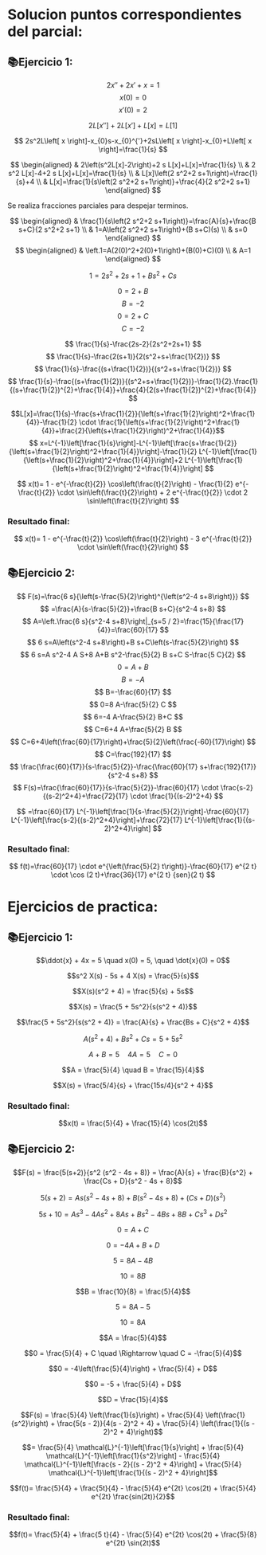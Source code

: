 # Solucion puntos correspondientes del parcial:
## 📚Ejercicio 1: 
$$ 2x''+2x'+x=1$$ $$x(0)=0$$ $$x'(0)=2 $$

$$ 2L\left[ x'' \right]+2L\left[ x' \right]+L\left[ x \right]=L\left[ 1 \right] $$

$$ 2s^2L\left[ x \right]-x_{0}s-x_{0}^{'}+2sL\left[ x \right]-x_{0}+L\left[ x \right]=\frac{1}{s} $$


$$
\begin{aligned}
& 2\left(s^2L[x]-2\right)+2 s L[x]+L[x]=\frac{1}{s} \\
& 2 s^2 L[x]-4+2 s L[x]+L[x]=\frac{1}{s} \\
& L[x]\left(2 s^2+2 s+1\right)=\frac{1}{s}+4 \\
& L[x]=\frac{1}{s\left(2 s^2+2 s+1\right)}+\frac{4}{2 s^2+2 s+1}
\end{aligned}
$$

Se realiza fracciones parciales para despejar terminos.

$$
\begin{aligned}
& \frac{1}{s\left(2 s^2+2 s+1\right)}=\frac{A}{s}+\frac{B s+C}{2 s^2+2 s+1} \\
& 1=A\left(2 s^2+2 s+1\right)+(B s+C)(s) \\
& s=0
\end{aligned}
$$
$$
\begin{aligned}
& \left.1=A(2(0)^2+2(0)+1\right)+(B(0)+C)(0) \\
& A=1 
\end{aligned}
$$

$$ 1=2s^2+2s+1+Bs^2+Cs $$

$$ 0=2+B $$
$$ B=-2 $$
$$ 0=2+C $$
$$ C=-2 $$

$$ \frac{1}{s}-\frac{2s-2}{2s^2+2s+1} $$
$$ \frac{1}{s}-\frac{2(s+1)}{2(s^2+s+\frac{1}{2})} $$
$$ \frac{1}{s}-\frac{(s+\frac{1}{2})}{(s^2+s+\frac{1}{2})} $$
$$ \frac{1}{s}-\frac{(s+\frac{1}{2})}{(s^2+s+\frac{1}{2})}-\frac{1}{2}.\frac{1}{(s+\frac{1}{2})^{2}+\frac{1}{4}}+\frac{4}{2(s+\frac{1}{2})^{2}+\frac{1}{4}} $$


$$L[x]=\frac{1}{s}-\frac{s+\frac{1}{2}}{\left(s+\frac{1}{2}\right)^2+\frac{1}{4}}-\frac{1}{2} \cdot \frac{1}{\left(s+\frac{1}{2}\right)^2+\frac{1}{4}}+\frac{2}{\left(s+\frac{1}{2}\right)^2+\frac{1}{4}}$$
$$ x=L^{-1}\left[\frac{1}{s}\right]-L^{-1}\left[\frac{s+\frac{1}{2}}{\left(s+\frac{1}{2}\right)^2+\frac{1}{4}}\right]-\frac{1}{2} L^{-1}\left[\frac{1}{\left(s+\frac{1}{2}\right)^2+\frac{1}{4}}\right]+2 L^{-1}\left[\frac{1}{\left(s+\frac{1}{2}\right)^2+\frac{1}{4}}\right] $$

$$
x(t)= 1 - e^{-\frac{t}{2}} \cos\left(\frac{t}{2}\right) - \frac{1}{2} e^{-\frac{t}{2}} \cdot \sin\left(\frac{t}{2}\right) + 2 e^{-\frac{t}{2}} \cdot 2 \sin\left(\frac{t}{2}\right)
$$
### Resultado final:
$$
x(t)= 1 - e^{-\frac{t}{2}} \cos\left(\frac{t}{2}\right) - 3 e^{-\frac{t}{2}} \cdot \sin\left(\frac{t}{2}\right)
$$

## 📚Ejercicio 2: 

$$ F(s)=\frac{6 s}{\left(s-\frac{5}{2}\right)^{\left(s^2-4 s+8\right)}} $$
$$ =\frac{A}{s-\frac{5}{2}}+\frac{B s+C}{s^2-4 s+8} $$
$$ A=\left.\frac{6 s}{s^2-4 s+8}\right|_{s=5 / 2}=\frac{15}{\frac{17}{4}}=\frac{60}{17} $$
$$ 6 s=A\left(s^2-4 s+8\right)+B s+C\left(s-\frac{5}{2}\right) $$
$$ 6 s=A s^2-4 A S+8 A+B s^2-\frac{5}{2} B s+C S-\frac{5 C}{2} $$
$$ 0=A+B $$
$$ B=-A $$
$$ B=-\frac{60}{17} $$
$$ 0=8 A-\frac{5}{2} C $$
$$ 6=-4 A-\frac{5}{2} B+C $$
$$ C=6+4 A+\frac{5}{2} B $$
$$ C=6+4\left(\frac{60}{17}\right)+\frac{5}{2}\left(\frac{-60}{17}\right) $$
$$ C=\frac{192}{17} $$
$$ \frac{\frac{60}{17}}{s-\frac{5}{2}}-\frac{\frac{60}{17} s+\frac{192}{17}}{s^2-4 s+8} $$
$$ F(s)=\frac{\frac{60}{17}}{s-\frac{5}{2}}-\frac{60}{17} \cdot \frac{s-2}{(s-2)^2+4}+\frac{72}{17} \cdot \frac{1}{(s-2)^2+4} $$


$$ =\frac{60}{17} L^{-1}\left[\frac{1}{s-\frac{5}{2}}\right]-\frac{60}{17} L^{-1}\left[\frac{s-2}{(s-2)^2+4}\right]+\frac{72}{17} L^{-1}\left[\frac{1}{(s-2)^2+4}\right] $$


### Resultado final:
$$ f(t)=\frac{60}{17} \cdot e^{\left(\frac{5}{2} t\right)}-\frac{60}{17} e^{2 t} \cdot \cos (2 t)+\frac{36}{17} e^{2 t} {sen}(2 t) $$



# Ejercicios de practica:
## 📚Ejercicio 1: 

$$\ddot{x} + 4x = 5 \quad x(0) = 5, \quad \dot{x}(0) = 0$$  

$$s^2 X(s) - 5s + 4 X(s) = \frac{5}{s}$$  

$$X(s)(s^2 + 4) = \frac{5}{s} + 5s$$  

$$X(s) = \frac{5 + 5s^2}{s(s^2 + 4)}$$  

$$\frac{5 + 5s^2}{s(s^2 + 4)} = \frac{A}{s} + \frac{Bs + C}{s^2 + 4}$$  

$$A(s^2 + 4) + Bs^2 + Cs = 5 + 5s^2$$  

$$A + B = 5 \quad 4A = 5 \quad C = 0$$  

$$A = \frac{5}{4} \quad B = \frac{15}{4}$$  

$$X(s) = \frac{5/4}{s} + \frac{15s/4}{s^2 + 4}$$  
### Resultado final:
$$x(t) = \frac{5}{4} + \frac{15}{4} \cos(2t)$$  

## 📚Ejercicio 2: 

$$F(s) = \frac{5(s+2)}{s^2 (s^2 - 4s + 8)} = \frac{A}{s} + \frac{B}{s^2} + \frac{Cs + D}{s^2 - 4s + 8}$$  

$$5(s+2) = A s (s^2 - 4s + 8) + B (s^2 - 4s + 8) + (Cs + D)(s^2)$$  

$$5s + 10 = A s^3 - 4A s^2 + 8A s + B s^2 - 4B s + 8B + C s^3 + D s^2$$  

$$0 = A + C$$  

$$0 = -4A + B + D$$  

$$5 = 8A - 4B$$  

$$10 = 8B$$  

$$B = \frac{10}{8} = \frac{5}{4}$$  

$$5 = 8A - 5$$  

$$10 = 8A$$  

$$A = \frac{5}{4}$$  

$$0 = \frac{5}{4} + C \quad \Rightarrow \quad C = -\frac{5}{4}$$  

$$0 = -4\left(\frac{5}{4}\right) + \frac{5}{4} + D$$  

$$0 = -5 + \frac{5}{4} + D$$  

$$D = \frac{15}{4}$$  

$$F(s) = \frac{5}{4} \left(\frac{1}{s}\right) + \frac{5}{4} \left(\frac{1}{s^2}\right) + \frac{5(s - 2)}{4(s - 2)^2 + 4} + \frac{5}{4} \left(\frac{1}{(s - 2)^2 + 4}\right)$$  

$$= \frac{5}{4} \mathcal{L}^{-1}\left[\frac{1}{s}\right] + \frac{5}{4} \mathcal{L}^{-1}\left[\frac{1}{s^2}\right] - \frac{5}{4} \mathcal{L}^{-1}\left[\frac{s - 2}{(s - 2)^2 + 4}\right] + \frac{5}{4} \mathcal{L}^{-1}\left[\frac{1}{(s - 2)^2 + 4}\right]$$  

$$f(t)= \frac{5}{4} + \frac{5t}{4} - \frac{5}{4} e^{2t} \cos(2t) + \frac{5}{4} e^{2t} \frac{sin(2t)}{2}$$  

### Resultado final:
$$f(t)= \frac{5}{4} + \frac{5 t}{4} - \frac{5}{4} e^{2t} \cos(2t) + \frac{5}{8} e^{2t} \sin(2t)$$  
